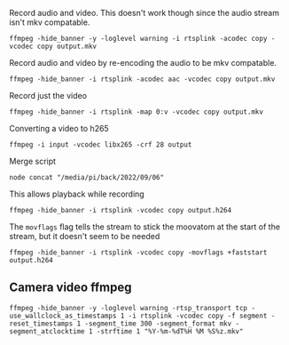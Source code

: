 Record audio and video. This doesn't work though since the audio stream isn't mkv compatable.
```
ffmpeg -hide_banner -y -loglevel warning -i rtsplink -acodec copy -vcodec copy output.mkv
```

Record audio and video by re-encoding the audio to be mkv compatable.
```
ffmpeg -hide_banner -i rtsplink -acodec aac -vcodec copy output.mkv
```

Record just the video
```
ffmpeg -hide_banner -i rtsplink -map 0:v -vcodec copy output.mkv
```

Converting a video to h265
```
ffmpeg -i input -vcodec libx265 -crf 28 output
```

Merge script
```
node concat "/media/pi/back/2022/09/06"
```

This allows playback while recording  
```
ffmpeg -hide_banner -i rtsplink -vcodec copy output.h264
```
The `movflags` flag tells the stream to stick the moovatom at the start of the stream, but it doesn't seem to be needed
```
ffmpeg -hide_banner -i rtsplink -vcodec copy -movflags +faststart output.h264
```

## Camera video ffmpeg 
```
ffmpeg -hide_banner -y -loglevel warning -rtsp_transport tcp -use_wallclock_as_timestamps 1 -i rtsplink -vcodec copy -f segment -reset_timestamps 1 -segment_time 300 -segment_format mkv -segment_atclocktime 1 -strftime 1 "%Y-%m-%dT%H %M %S%z.mkv"
```